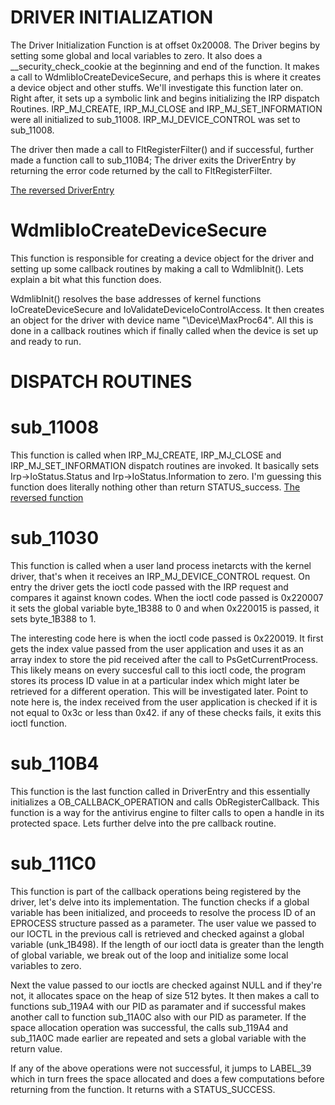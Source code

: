 # DRIVER INITIALIZATION
The Driver Initialization Function is at offset 0x20008. The Driver begins by setting some global and
local variables to zero. It also does a __security_check_cookie at the beginning and end of the function.
It makes a call to WdmlibIoCreateDeviceSecure, and perhaps this is where it creates a device object and
other stuffs. We'll investigate this function later on. Right after, it sets up a symbolic link and begins
initializing the IRP dispatch Routines. IRP_MJ_CREATE, IRP_MJ_CLOSE and IRP_MJ_SET_INFORMATION
were all initialized to sub_11008. IRP_MJ_DEVICE_CONTROL was set to sub_11008.

The driver then made a call to FltRegisterFilter() and if successful, further made a function call to
sub_110B4; The driver exits the DriverEntry by returning the error code returned by the call to FltRegisterFilter.

[The reversed DriverEntry](DriverEntry_Reversed.c)

# WdmlibIoCreateDeviceSecure
This function is responsible for creating a device object for the driver and setting up some callback
routines by making a call to WdmlibInit(). Lets explain a bit what this function does.

WdmlibInit() resolves the base addresses of kernel functions IoCreateDeviceSecure and 
IoValidateDeviceIoControlAccess. It then creates an object for the driver with device name
"\\Device\\MaxProc64". All this is done in a callback routines which if finally called when the device is
set up and ready to run.

# DISPATCH ROUTINES
# sub_11008
This function is called when IRP_MJ_CREATE, IRP_MJ_CLOSE and IRP_MJ_SET_INFORMATION dispatch routines
are invoked. It basically sets Irp->IoStatus.Status and Irp->IoStatus.Information to zero. I'm guessing 
this function does literally nothing other than return STATUS_success.
[The reversed function](sub_11008_Reversed.c)

# sub_11030
This function is called when a user land process inetarcts with the kernel driver, that's when it receives an IRP_MJ_DEVICE_CONTROL request. On entry the driver gets the ioctl code passed with the IRP request and compares it against known codes. When the ioctl code passed is 0x220007 it sets the global variable byte_1B388 to 0 and when 0x220015 is passed, it sets byte_1B388 to 1.

 The interesting code here is when the ioctl code passed is 0x220019. It first gets the index value passed from the user application and uses it as an array index to store the pid received after the call to PsGetCurrentProcess. This likely means on every succesful call to this ioctl code, the program stores its process ID value in at a particular index which might later be retrieved for a different operation. This will be investigated later. Point to note here is, the index received from the user application is checked if it is not equal to 0x3c or less than 0x42. if any of these checks fails, it exits this ioctl function.

 
 # sub_110B4
 This function is the last function called in DriverEntry and this essentially initializes a
 OB_CALLBACK_OPERATION and calls ObRegisterCallback. This function is a way for the antivirus engine to filter calls to open a handle in its protected space. Lets further delve into the pre callback routine.

 # sub_111C0
 This function is part of the callback operations being registered by the driver, let's delve into its implementation. The function checks if a global variable has been initialized, and proceeds to resolve the process ID of an EPROCESS structure passed as a parameter. The user value we passed to our IOCTL in the previous call is retrieved and checked against a global variable (unk_1B498). If the length of our ioctl data is greater than the length of global variable, we break out of the loop and initialize some local variables to zero. 

 Next the value passed to our ioctls are checked against NULL and if they're not, it allocates space on the heap of size 512 bytes. It then makes a call to functions sub_119A4 with our PID as paramater and if successful makes another call to function sub_11A0C also with our PID as parameter. If the space allocation operation was successful, the calls sub_119A4 and sub_11A0C made earlier are repeated and sets a global variable with the return value.

 If any of the above operations were not successful, it jumps to LABEL_39 which in turn frees the space allocated and does a few computations before returning from the function. It returns with a STATUS_SUCCESS. 